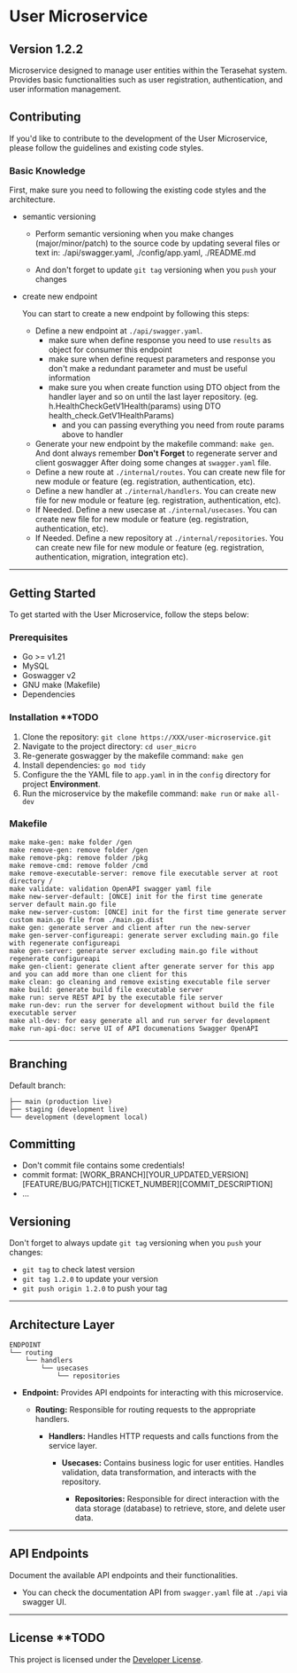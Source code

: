 # User Microservice

## Version 1.2.2

Microservice designed to manage user entities within the Terasehat system. Provides basic functionalities such as user registration, authentication, and user information management.

## Contributing
If you'd like to contribute to the development of the User Microservice, please follow the guidelines and existing code styles.

### Basic Knowledge

First, make sure you need to following the existing code styles and the architecture.

- semantic versioning

  - Perform semantic versioning when you make changes (major/minor/patch) to the source code by updating several files or text in: ./api/swagger.yaml, ./config/app.yaml, ./README.md

  - And don't forget to update `git tag` versioning when you `push` your changes

- create new endpoint

  You can start to create a new endpoint by following this steps:
  
  - Define a new endpoint at `./api/swagger.yaml`.
    - make sure when define response you need to use `results` as object for consumer this endpoint
    - make sure when define request parameters and response you don't make a redundant parameter and must be useful information
    - make sure you when create function using DTO object from the handler layer and so on until the last layer repository. (eg. h.HealthCheckGetV1Health(params) using DTO health_check.GetV1HealthParams)
	  - and you can passing everything you need from route params above to handler
  - Generate your new endpoint by the makefile command: `make gen`. And dont always remember **Don't Forget** to regenerate server and client goswagger After doing some changes at `swagger.yaml` file.
  - Define a new route at `./internal/routes`. You can create new file for new module or feature (eg. registration, authentication, etc).
  - Define a new handler at `./internal/handlers`. You can create new file for new module or feature (eg. registration, authentication, etc).
  - If Needed. Define a new usecase at `./internal/usecases`. You can create new file for new module or feature (eg. registration, authentication, etc).
  - If Needed. Define a new repository at `./internal/repositories`. You can create new file for new module or feature (eg. registration, authentication, migration, integration etc).

---

## Getting Started
To get started with the User Microservice, follow the steps below:

### Prerequisites
- Go >= v1.21
- MySQL
- Goswagger v2
- GNU make (Makefile)
- Dependencies

### Installation **TODO
1. Clone the repository: `git clone https://XXX/user-microservice.git`
2. Navigate to the project directory: `cd user_micro`
4. Re-generate goswagger by the makefile command: `make gen`
3. Install dependencies: `go mod tidy`
4. Configure the the YAML file to `app.yaml` in in the `config` directory for project **Environment**.
5. Run the microservice by the makefile command: `make run` or `make all-dev`

### Makefile

```
make make-gen: make folder /gen
make remove-gen: remove folder /gen
make remove-pkg: remove folder /pkg
make remove-cmd: remove folder /cmd
make remove-executable-server: remove file executable server at root directory /
make validate: validation OpenAPI swagger yaml file
make new-server-default: [ONCE] init for the first time generate server default main.go file
make new-server-custom: [ONCE] init for the first time generate server custom main.go file from ./main.go.dist
make gen: generate server and client after run the new-server
make gen-server-configureapi: generate server excluding main.go file with regenerate configureapi
make gen-server: generate server excluding main.go file without regenerate configureapi
make gen-client: generate client after generate server for this app and you can add more than one client for this
make clean: go cleaning and remove existing executable file server
make build: generate build file executable server
make run: serve REST API by the executable file server
make run-dev: run the server for development without build the file executable server
make all-dev: for easy generate all and run server for development
make run-api-doc: serve UI of API documenations Swagger OpenAPI
```
---

## Branching

Default branch:
```
├── main (production live)
├── staging (development live)
└── development (development local)
```

## Committing

- Don't commit file contains some credentials!
- commit format: [WORK_BRANCH][YOUR_UPDATED_VERSION][FEATURE/BUG/PATCH][TICKET_NUMBER][COMMIT_DESCRIPTION]
- ...

## Versioning

Don't forget to always update `git tag` versioning when you `push` your changes:

- `git tag` to check latest version
- `git tag 1.2.0` to update your version
- `git push origin 1.2.0` to push your tag

---

## Architecture Layer
```
ENDPOINT
└── routing
    └── handlers
        └── usecases
            └── repositories
```
- **Endpoint:** Provides API endpoints for interacting with this microservice.

  - **Routing:** Responsible for routing requests to the appropriate handlers.

    - **Handlers:** Handles HTTP requests and calls functions from the service layer.

      - **Usecases:** Contains business logic for user entities. Handles validation, data transformation, and interacts with the repository.

        - **Repositories:** Responsible for direct interaction with the data storage (database) to retrieve, store, and delete user data.

---

## API Endpoints
Document the available API endpoints and their functionalities.
- You can check the documentation API from `swagger.yaml` file at `./api` via swagger UI.

---

## License **TODO
This project is licensed under the [Developer License](LICENSE).
